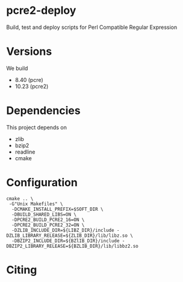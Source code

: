 # pcre2-deploy

Build, test and deploy scripts for Perl Compatible Regular Expression


# Versions

We build

  * 8.40 (pcre)
  * 10.23 (pcre2)

# Dependencies

This project depends on

   * zlib
   * bzip2
   * readline
   * cmake

# Configuration

```
cmake .. \
 -G"Unix Makefiles" \
  -DCMAKE_INSTALL_PREFIX=$SOFT_DIR \
  -DBUILD_SHARED_LIBS=ON \
  -DPCRE2_BUILD_PCRE2_16=ON \
  -DPCRE2_BUILD_PCRE2_32=ON \
  -DZLIB_INCLUDE_DIR=${LIBZ_DIR}/include -DZLIB_LIBRARY_RELEASE=${ZLIB_DIR}/lib/libz.so \
  -DBZIP2_INCLUDE_DIR=${BZlIB_DIR}/include -DBZIP2_LIBRARY_RELEASE=${BZLIB_DIR}/lib/libbz2.so
```

# Citing
